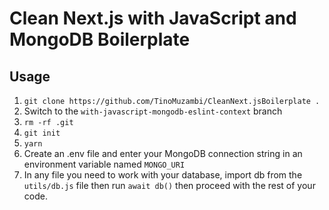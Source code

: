 # Clean Next.js with JavaScript and MongoDB Boilerplate

## Usage

1. `git clone https://github.com/TinoMuzambi/CleanNext.jsBoilerplate .`
2. Switch to the `with-javascript-mongodb-eslint-context` branch
3. `rm -rf .git`
4. `git init`
5. `yarn`
6. Create an .env file and enter your MongoDB connection string in an environment variable named `MONGO_URI`
7. In any file you need to work with your database, import db from the `utils/db.js` file then run `await db()` then proceed with the rest of your code.
